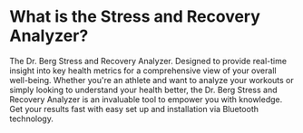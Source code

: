 # What is the Stress and Recovery Analyzer?

The Dr. Berg Stress and Recovery Analyzer. Designed to provide real-time insight into key health metrics for a comprehensive view of your overall well-being. Whether you're an athlete and want to analyze your workouts or simply looking to understand your health better, the Dr. Berg Stress and Recovery Analyzer is an invaluable tool to empower you with knowledge. Get your results fast with easy set up and installation via Bluetooth technology.